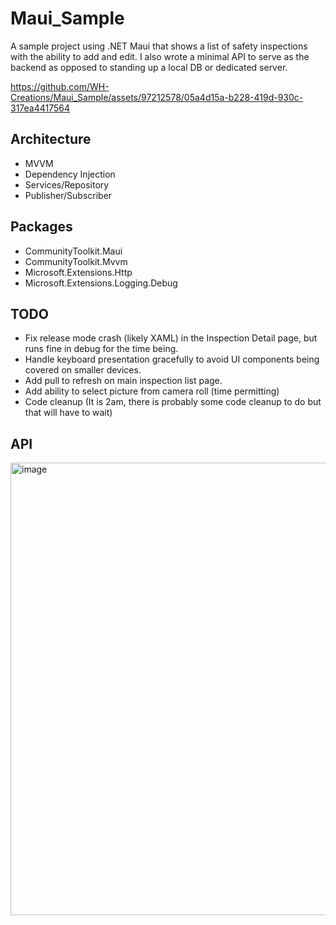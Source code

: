 # Maui_Sample
 A sample project using .NET Maui that shows a list of safety inspections with the ability to add and edit. I also wrote a minimal API to serve as the backend as opposed to standing up a local DB or dedicated server. 


https://github.com/WH-Creations/Maui_Sample/assets/97212578/05a4d15a-b228-419d-930c-317ea4417564


## Architecture
- MVVM
- Dependency Injection
- Services/Repository
- Publisher/Subscriber

## Packages
- CommunityToolkit.Maui
- CommunityToolkit.Mvvm
- Microsoft.Extensions.Http
- Microsoft.Extensions.Logging.Debug

## TODO
- Fix release mode crash (likely XAML) in the Inspection Detail page, but runs fine in debug for the time being.
- Handle keyboard presentation gracefully to avoid UI components being covered on smaller devices.
- Add pull to refresh on main inspection list page.
- Add ability to select picture from camera roll (time permitting)
- Code cleanup (It is 2am, there is probably some code cleanup to do but that will have to wait)

## API
<img width="724" alt="image" src="https://github.com/WH-Creations/Maui_Sample/assets/97212578/7c8b67bf-d9ec-4374-a0a9-d75804b75586">
